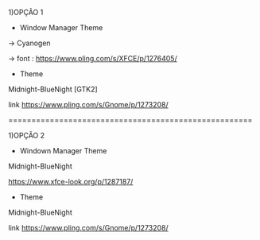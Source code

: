 
1)OPÇÃO 1

* Window Manager Theme

-> Cyanogen

-> font : https://www.pling.com/s/XFCE/p/1276405/

* Theme


Midnight-BlueNight [GTK2]

link https://www.pling.com/s/Gnome/p/1273208/



=====================================================

1)OPÇÃO 2

* Windown Manager Theme

Midnight-BlueNight

https://www.xfce-look.org/p/1287187/


* Theme 

Midnight-BlueNight

link https://www.pling.com/s/Gnome/p/1273208/
